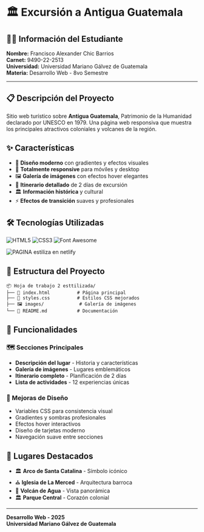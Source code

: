 # 🏛️ Excursión a Antigua Guatemala

## 👨‍🎓 Información del Estudiante

**Nombre:** Francisco Alexander Chic Barrios  
**Carnet:** 9490-22-2513  
**Universidad:** Universidad Mariano Gálvez de Guatemala  
**Materia:** Desarrollo Web - 8vo Semestre  

---

## 📋 Descripción del Proyecto

Sitio web turístico sobre **Antigua Guatemala**, Patrimonio de la Humanidad declarado por UNESCO en 1979. Una página web responsiva que muestra los principales atractivos coloniales y volcanes de la región.

## ✨ Características

- 🎨 **Diseño moderno** con gradientes y efectos visuales
- 📱 **Totalmente responsive** para móviles y desktop
- 🖼️ **Galería de imágenes** con efectos hover elegantes
- 📅 **Itinerario detallado** de 2 días de excursión
- 🏛️ **Información histórica** y cultural
- ⚡ **Efectos de transición** suaves y profesionales

## 🛠️ Tecnologías Utilizadas

![HTML5](https://img.shields.io/badge/HTML5-E34F26?style=flat&logo=html5&logoColor=white)
![CSS3](https://img.shields.io/badge/CSS3-1572B6?style=flat&logo=css3&logoColor=white)
![Font Awesome](https://img.shields.io/badge/Font_Awesome-339AF0?style=flat&logo=fontawesome&logoColor=white)

![PAGINA estiliza en netlify](https://github.com/AlexanderChic/TareasUMGDesarrolloWeb)
## 📁 Estructura del Proyecto

```
📦 Hoja de trabajo 2 esttilizada/
├── 📄 index.html          # Página principal
├── 🎨 styles.css          # Estilos CSS mejorados
├── 🖼️ images/             # Galería de imágenes
└── 📖 README.md           # Documentación
```

## 🎯 Funcionalidades

### 🗺️ Secciones Principales
- **Descripción del lugar** - Historia y características
- **Galería de imágenes** - Lugares emblemáticos
- **Itinerario completo** - Planificación de 2 días
- **Lista de actividades** - 12 experiencias únicas

### 🎨 Mejoras de Diseño
- Variables CSS para consistencia visual
- Gradientes y sombras profesionales  
- Efectos hover interactivos
- Diseño de tarjetas moderno
- Navegación suave entre secciones

## 🌟 Lugares Destacados

- 🏛️ **Arco de Santa Catalina** - Símbolo icónico
- ⛪ **Iglesia de La Merced** - Arquitectura barroca
- 🌋 **Volcán de Agua** - Vista panorámica
- 🏛️ **Parque Central** - Corazón colonial

---

**Desarrollo Web - 2025**  
**Universidad Mariano Gálvez de Guatemala**